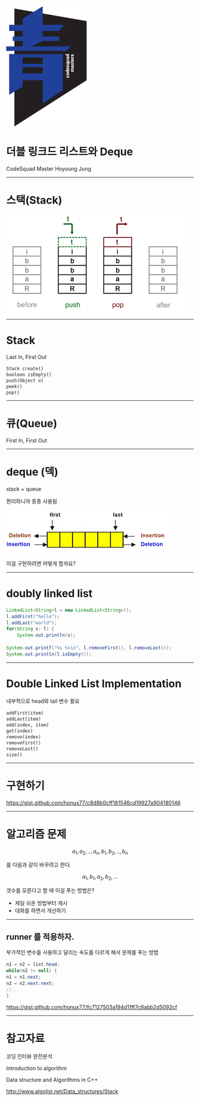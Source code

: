 # ![70%](images/img_blue.png) 
# 더블 링크드 리스트와 Deque 
CodeSquad Master 
Hoyoung Jung

---
<!-- page_number: true -->
# 스택(Stack)

![](images/stack.png)

---
# Stack 
Last In, First Out

```
Stack create()
boolean isEmpty()
push(Object o)
peek()
pop()
```
---
# 큐(Queue)
First In, First Out

---
# deque (덱)

stack + queue

편리하니까 종종 사용됨 

![](images/deque.png)

이걸 구현하려면 어떻게 할까요?

---
# doubly linked list

```java
LinkedList<String>l = new LinkedList<String>();
l.addFirst("hello");
l.addLast("world");
for(String s: l) {
	System.out.println(s);
    
System.out.printf("%s %s\n", l.removeFirst(), l.removeLast());
System.out.println(l.isEmpty());
```

---
# Double Linked List Implementation

내부적으로 head와 tail 변수 필요 
```
addFirst(item)
addLast(item)
add(index, item)
get(index)
remove(index)
removeFirst()
removeLast()
size()
```

---
# 구현하기 

https://gist.github.com/honux77/c8d8b0cff181546cd19927a904180146


---
# 알고리즘 문제 

$$a_1,a_2,..,a_n,b_1,b_2,..,b_n$$

를 다음과 같이 바꾸려고 한다. 

$$a_1,b_1,a_2,b_2,...$$

갯수를 모른다고 할 때 이걸 푸는 방법은? 
- 제일 쉬운 방법부터 제시
- 대화를 하면서 개선하기 

---
## runner 를 적용하자.

부가적인 변수를 사용하고 달리는 속도를 다르게 해서 문제를 푸는 방범

```java
n1 = n2 = list.head;
while(n2 != null) {
n1 = n1.next;
n2 = n2.next.next;
//...
}
```

https://gist.github.com/honux77/fc7127503a194d11ff7c8abb2d5092cf

---
# 참고자료

코딩 인터뷰 완전분석

Introduction to algorithm

Data structure and Algorithms in C++

http://www.algolist.net/Data_structures/Stack
